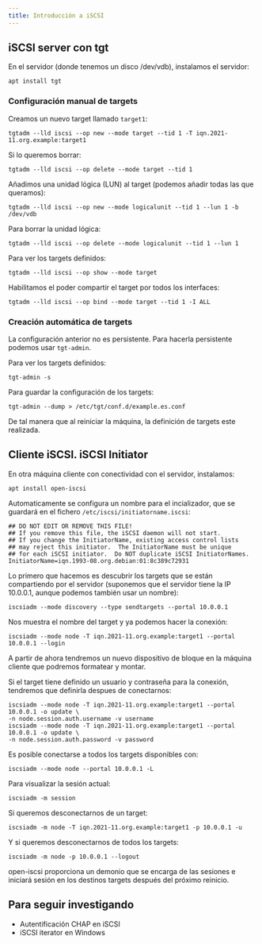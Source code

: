 ```yaml
---
title: Introducción a iSCSI
---
```


## iSCSI server con tgt

En el servidor (donde tenemos un disco /dev/vdb), instalamos el servidor:

    apt install tgt

### Configuración manual de targets

Creamos un nuevo target llamado `target1`:

    tgtadm --lld iscsi --op new --mode target --tid 1 -T iqn.2021-11.org.example:target1

Si lo queremos borrar:

    tgtadm --lld iscsi --op delete --mode target --tid 1

Añadimos una unidad lógica (LUN) al target (podemos añadir todas las que queramos):

    tgtadm --lld iscsi --op new --mode logicalunit --tid 1 --lun 1 -b /dev/vdb

Para borrar la unidad lógica:

    tgtadm --lld iscsi --op delete --mode logicalunit --tid 1 --lun 1

Para ver los targets definidos:

    tgtadm --lld iscsi --op show --mode target

Habilitamos el poder compartir el target por todos los interfaces:

    tgtadm --lld iscsi --op bind --mode target --tid 1 -I ALL

### Creación automática de targets

La configuración anterior no es persistente. Para hacerla persistente podemos usar `tgt-admin`.

Para ver los targets definidos:

    tgt-admin -s

Para guardar la configuración de los targets:

    tgt-admin --dump > /etc/tgt/conf.d/example.es.conf

De tal manera que al reiniciar la máquina, la definición de targets este realizada.

## Cliente iSCSI. iSCSI Initiator

En otra máquina cliente con conectividad con el servidor, instalamos:

    apt install open-iscsi

Automaticamente se configura un nombre para el incializador, que se guardará en el fichero `/etc/iscsi/initiatorname.iscsi`:

    ## DO NOT EDIT OR REMOVE THIS FILE!
    ## If you remove this file, the iSCSI daemon will not start.
    ## If you change the InitiatorName, existing access control lists
    ## may reject this initiator.  The InitiatorName must be unique
    ## for each iSCSI initiator.  Do NOT duplicate iSCSI InitiatorNames.
    InitiatorName=iqn.1993-08.org.debian:01:8c389c72931

Lo primero que hacemos es descubrir los targets que se están compartiendo por el servidor (suponemos que el servidor tiene la IP 10.0.0.1, aunque podemos también usar un nombre):

    iscsiadm --mode discovery --type sendtargets --portal 10.0.0.1

Nos muestra el nombre del target y ya podemos hacer la conexión:

    iscsiadm --mode node -T iqn.2021-11.org.example:target1 --portal 10.0.0.1 --login

A partir de ahora tendremos un nuevo dispositivo de bloque en la máquina cliente que podremos formatear y montar.

Si el target tiene definido un usuario y contraseña para la conexión, tendremos que definirla despues de conectarnos:

    iscsiadm --mode node -T iqn.2021-11.org.example:target1 --portal 10.0.0.1 -o update \
    -n node.session.auth.username -v username
    iscsiadm --mode node -T iqn.2021-11.org.example:target1 --portal 10.0.0.1 -o update \
    -n node.session.auth.password -v password    

Es posible conectarse a todos los targets disponibles con:

    iscsiadm --mode node --portal 10.0.0.1 -L

Para visualizar la sesión actual:

    iscsiadm -m session

Si queremos desconectarnos de un target:

    iscsiadm -m node -T iqn.2021-11.org.example:target1 -p 10.0.0.1 -u

Y si queremos desconectarnos de todos los targets:

    iscsiadm -m node -p 10.0.0.1 --logout

open-iscsi proporciona un demonio que se encarga de las sesiones e iniciará sesión en los destinos targets  después del próximo reinicio.

## Para seguir investigando

* Autentificación CHAP en iSCSI
* iSCSI iterator en Windows


